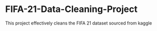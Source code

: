 # FIFA-21-Data-Cleaning-Project
This project effectively cleans the FIFA 21 dataset sourced from kaggle
